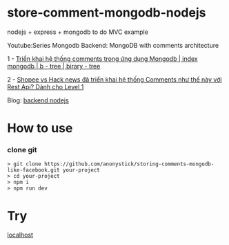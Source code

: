 # store-comment-mongodb-nodejs
nodejs + express + mongodb to do MVC example

Youtube:Series Mongodb Backend: MongoDB with comments architecture


1 - [Triển khai hệ thống comments trong ứng dụng Mongodb | index mongodb | b - tree | birary - tree](https://youtu.be/XPtlC1YeRwU)

2 - [Shopee vs Hack news đã triển khai hệ thống Comments như thế này với Rest Api? Dành cho Level 1](https://youtu.be/i8WLvdbF_W8)

Blog: [backend nodejs](https://anonystick.com)

# How to use

### clone git

```
> git clone https://github.com/anonystick/storing-comments-mongodb-like-facebook.git your-project
> cd your-project
> npm i
> npm run dev
```

# Try

[localhost](http://localhost:3051)
